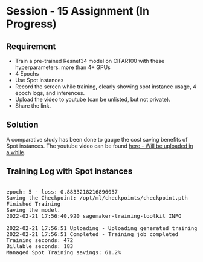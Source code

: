 # Session - 15 Assignment (In Progress)

## Requirement

- Train a pre-trained Resnet34 model on CIFAR100 with these hyperparameters:
more than 4+ GPUs
- 4 Epochs
- Use Spot instances
- Record the screen while training, clearly showing spot instance usage, 4 epoch logs, and inferences. 
- Upload the video to youtube (can be unlisted, but not private). 
- Share the link.


## Solution

A comparative study has been done to gauge the cost saving benefits of Spot instances.
The youtube video can be found [here - Will be uploaded in a while](https://colab.research.google.com/drive/1WgLUYTqaWduVVesIXSS6vl9FiVKG7CI4).


## Training Log with Spot instances
<pre>

epoch: 5 - loss: 0.8833218216896057
Saving the Checkpoint: /opt/ml/checkpoints/checkpoint.pth
Finished Training
Saving the model.
2022-02-21 17:56:40,920 sagemaker-training-toolkit INFO     Reporting training SUCCESS

2022-02-21 17:56:51 Uploading - Uploading generated training model
2022-02-21 17:56:51 Completed - Training job completed
Training seconds: 472
Billable seconds: 183
Managed Spot Training savings: 61.2%

</pre>

